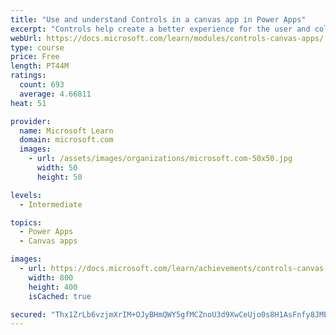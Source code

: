 ```yaml
---
title: "Use and understand Controls in a canvas app in Power Apps"
excerpt: "Controls help create a better experience for the user and collect the appropriate data. This module will help you understand and use Controls."
webUrl: https://docs.microsoft.com/learn/modules/controls-canvas-apps/
type: course
price: Free
length: PT44M
ratings:
  count: 693
  average: 4.66811
heat: 51

provider:
  name: Microsoft Learn
  domain: microsoft.com
  images:
    - url: /assets/images/organizations/microsoft.com-50x50.jpg
      width: 50
      height: 50

levels:
  - Intermediate

topics:
  - Power Apps
  - Canvas apps

images:
  - url: https://docs.microsoft.com/learn/achievements/controls-canvas-apps-social.png
    width: 800
    height: 400
    isCached: true

secured: "Thx1ZrLb6vzjmXrIM+OJyBHmQWY5gfMCZnoU3d9XwCeUjo0s8H1AsFnfy8JMELTNIgyLTzhlpAdfcjcyyEsBbEUJTwLm4HvHZyucW1UbK/AVLGKbyf+6vRZ/dfHQIbPmWj8+pfJkSX41EffPGFXheMLPyWCMublGaxW6rkLhnOlCfMTDOy3948wLSI1E6fJL3t1Q6jU6H95rQtXEYl4FbYnv09+ZK36KyXetZNkaSDabrl7WVn1H+1E++3jG0RLnoD5xgMPCpekYd4RnFvFVO91/6VL9wxprhfm1glNhw/Y9WcrP6BhKg4uGnvyeZaKZeDgXkjN3JAAo/TsD+ubRPvl8+kfuwn3zv+rEfexHaYJnJEKzPimhnCdvL9oeva0d+HEr69qwwhO9C6JFxByhsu+ry3J+Z+SlOER6lsUvw6Y=;iBpCyrPp/HJzfDXh6Q/Ahw=="
---
```


